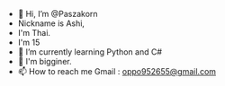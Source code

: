 - 👋 Hi, I’m @Paszakorn 
-  Nickname is Ashi, 
-  I'm Thai.
-  I'm 15
- 🌱 I’m currently learning Python and C# 
- 🌱 I'm bigginer.
- 📫 How to reach me Gmail : oppo952655@gmail.com 

<!---
Paszakorn/Paszakorn is a ✨ special ✨ repository because its `README.md` (this file) appears on your GitHub profile.
You can click the Preview link to take a look at your changes.
--->
